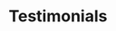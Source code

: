 ---
layout: testimonials
title: Testimonials
permalink: /testimonials/
past_clients:
  - { name: "Aperture Labs",
      logo: "/assets/images/client_icons/aperture.png",
      weight: 2,
      aspect: 1
    }
  - { name: "Black Mesa",
      logo: "/assets/images/client_icons/black_mesa.png",
      weight: 1,
      aspect: 1
    }
  - { name: "AWS",
      logo: "/assets/images/client_icons/aws.svg",
      weight: 1,
      aspect: 1
    }
  - { name: "HSBC",
      logo: "/assets/images/client_icons/hsbc.svg",
      weight: 1,
      aspect: 2
    }
  - { name: "Clearscore",
      logo: "/assets/images/client_icons/clearscore.svg",
      weight: 1,
      aspect: 1
    }
  - { name: "BNP Paribas",
      logo: "/assets/images/client_icons/BNP_Paribas_logo.svg",
      weight: 1,
      aspect: 4
    }
---